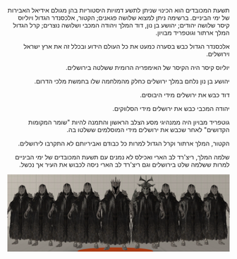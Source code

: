 <p dir="rtl">
תשעת המכובדים הוא הכינוי שניתן לתשע דמויות היסטוריות בהן מגולם אידיאל האבירות של ימי הביניים. ברשימה ניתן למצוא שלושה פגאנים; הקטור, אלכסנדר הגדול ויוליוס קיסר שלושה יהודים; יהושע בן נון, דוד המלך ויהודה המכבי ושלושה נוצרים; קרל הגדול המלך ארתור וגוטפריד מבויון. 
<p dir="rtl">
אלכסנדר הגדול כבש בסערה כמעט את כל העולם הידוע ובכלל זה את ארץ ישראל וירושלים.
<p dir="rtl">
יוליוס קיסר היה הקיסר של האימפריה הרומית ששלטה בירושלים.
<p dir="rtl">
יהושע בן נון נלחם במלך ירושלים כחלק מהמלחמה שלו בחמשת מלכי הדרום.
<p dir="rtl">
דוד כבש את ירושלים מידי היבוסים.
<p dir="rtl">
יהודה המכבי כבש את ירושלים מידי הסלווקים.
<p dir="rtl">
גוטפריד מבויון היה ממנהיגי מסע הצלב הראשון והתמנה להיות "שומר המקומות הקדושים" לאחר שכבש את ירושלים מידי המוסלמים ששלטו בה.
<p dir="rtl">
הקטור, המלך ארתור וקרל הגדול למרות כל כבודם ואביריותם לא התקרבו לירושלים.
<p dir="rtl">
שלמה המלך, ריצ'רד לב הארי ואכילס לא נמנים עם תשעת המכובדים של ימי הביניים למרות ששלמה שלט בירושלים וגם ריצ'רד לב הארי ניסה לכבוש את העיר אך נכשל.

!["תשעה מלכים אחרים" align="right"](../images/The%20Nine%20Nazgul.png "תשעה לא כל כך מכובדים" )
